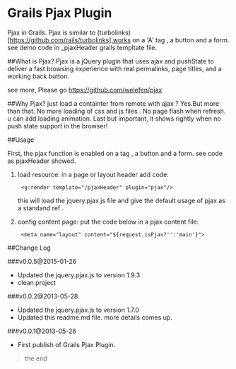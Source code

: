 Grails Pjax Plugin
=========================
Pjax in Grails.
Pjax is similar to (turbolinks)[https://github.com/rails/turbolinks],works on a 'A' tag , a button and a form. see demo code in _pjaxHeader grails templtate file.

##What is Pjax?
Pjax is a jQuery plugin that uses ajax and pushState to deliver a fast browsing experience with real permalinks, page titles, and a working back button.

see more, Please go https://github.com/welefen/pjax

##Why Pjax?
just load a containter from remote with ajax ? 
Yes.But more than that.
No more loading of css and js files . No page flash when refresh. u can add loading animation. 
Last but important, it shows rightly when no push state support in the browser!

##Usage

First, the pjax function is enabled on a tag , a button and a form. see code as pjaxHeader showed.

1. load resource: in a page or layout header add code:

        <g:render template="/pjaxHeader" plugin="pjax"/>

    this will load the jquery.pjax.js file and give the default usage of pjax as a standand ref .
2. config content page: put the code below in a pjax content file:

        <meta name="layout" content="${request.isPjax?'':'main'}">

##Change Log


###v0.0.5@2015-01-26
- Updated the jquery.pjax.js to version 1.9.3
- clean project

###v0.0.2@2013-05-28
- Updated the jquery.pjax.js to version 1.7.0
- Updated this readme.md file. more details comes up.

###v0.0.1@2013-05-26
- First publish of Grails Pjax Plugin.

> the end


